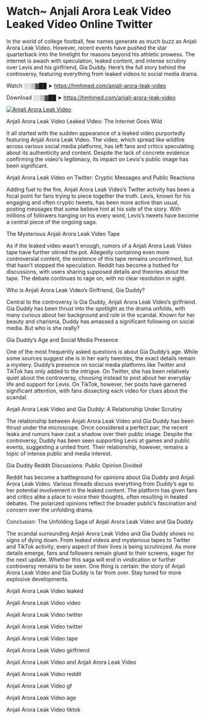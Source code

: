 # Watch~ Anjali Arora Leak Video Leaked Video Online Twitter

In the world of college football, few names generate as much buzz as Anjali Arora Leak Video. However, recent events have pushed the star quarterback into the limelight for reasons beyond his athletic prowess. The internet is awash with speculation, leaked content, and intense scrutiny over Levis and his girlfriend, Gia Duddy. Here’s the full story behind the controversy, featuring everything from leaked videos to social media drama.

Watch ░░▒▓██ ➤ https://hmhmed.com/anjali-arora-leak-video

Download ░░▒▓██ ➤ https://hmhmed.com/anjali-arora-leak-video

[![Anjali Arora Leak Video](https://i.imgur.com/dJHk4Zq.gif)](https://hmhmed.com/anjali-arora-leak-video)

Anjali Arora Leak Video Leaked Video: The Internet Goes Wild

It all started with the sudden appearance of a leaked video purportedly featuring Anjali Arora Leak Video. The video, which spread like wildfire across various social media platforms, has left fans and critics speculating about its authenticity and content. Despite the lack of concrete evidence confirming the video's legitimacy, its impact on Levis's public image has been significant.

Anjali Arora Leak Video on Twitter: Cryptic Messages and Public Reactions

Adding fuel to the fire, Anjali Arora Leak Video’s Twitter activity has been a focal point for fans trying to piece together the truth. Levis, known for his engaging and often cryptic tweets, has been more active than usual, posting messages that some believe hint at his side of the story. With millions of followers hanging on his every word, Levis’s tweets have become a central piece of the ongoing saga.

The Mysterious Anjali Arora Leak Video Tape

As if the leaked video wasn’t enough, rumors of a Anjali Arora Leak Video tape have further stirred the pot. Allegedly containing even more controversial content, the existence of this tape remains unconfirmed, but that hasn’t stopped the speculation. Reddit has become a hotbed for discussions, with users sharing supposed details and theories about the tape. The debate continues to rage on, with no clear resolution in sight.

Who is Anjali Arora Leak Video’s Girlfriend, Gia Duddy?

Central to the controversy is Gia Duddy, Anjali Arora Leak Video’s girlfriend. Gia Duddy has been thrust into the spotlight as the drama unfolds, with many curious about her background and role in the scandal. Known for her beauty and charisma, Duddy has amassed a significant following on social media. But who is she really?

Gia Duddy’s Age and Social Media Presence

One of the most frequently asked questions is about Gia Duddy’s age. While some sources suggest she is in her early twenties, the exact details remain a mystery. Duddy’s presence on social media platforms like Twitter and TikTok has only added to the intrigue. On Twitter, she has been relatively quiet about the controversy, choosing instead to post about her everyday life and support for Levis. On TikTok, however, her posts have garnered significant attention, with fans dissecting each video for clues about the scandal.

Anjali Arora Leak Video and Gia Duddy: A Relationship Under Scrutiny

The relationship between Anjali Arora Leak Video and Gia Duddy has been thrust under the microscope. Once considered a perfect pair, the recent leaks and rumors have cast a shadow over their public image. Despite the controversy, Duddy has been seen supporting Levis at games and public events, suggesting a united front. Their relationship, however, remains a topic of intense public and media interest.

Gia Duddy Reddit Discussions: Public Opinion Divided

Reddit has become a battleground for opinions about Gia Duddy and Anjali Arora Leak Video. Various threads discuss everything from Duddy’s age to her potential involvement in the leaked content. The platform has given fans and critics alike a place to voice their thoughts, often resulting in heated debates. The polarized opinions reflect the broader public’s fascination and concern over the unfolding drama.

Conclusion: The Unfolding Saga of Anjali Arora Leak Video and Gia Duddy

The scandal surrounding Anjali Arora Leak Video and Gia Duddy shows no signs of dying down. From leaked videos and mysterious tapes to Twitter and TikTok activity, every aspect of their lives is being scrutinized. As more details emerge, fans and followers remain glued to their screens, eager for the next update. Whether this saga will end in vindication or further controversy remains to be seen. One thing is certain: the story of Anjali Arora Leak Video and Gia Duddy is far from over. Stay tuned for more explosive developments.

Anjali Arora Leak Video leaked

Anjali Arora Leak Video video

Anjali Arora Leak Video twitter

Anjali Arora Leak Video twitter

Anjali Arora Leak Video tape

Anjali Arora Leak Video girlfriend

Anjali Arora Leak Video and Anjali Arora Leak Video

Anjali Arora Leak Video reddit

Anjali Arora Leak Video gf

Anjali Arora Leak Video age

Anjali Arora Leak Video tiktok